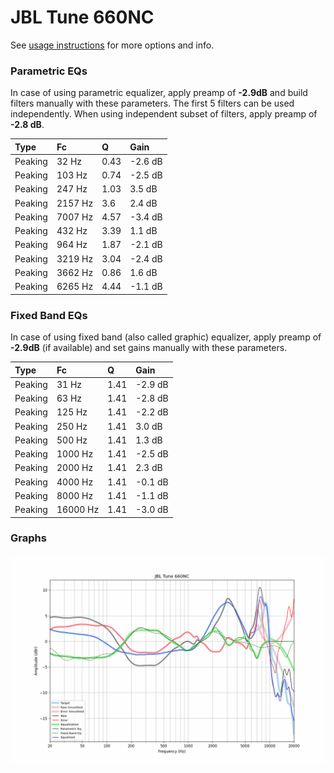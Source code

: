 # JBL Tune 660NC
See [usage instructions](https://github.com/jaakkopasanen/AutoEq#usage) for more options and info.

### Parametric EQs
In case of using parametric equalizer, apply preamp of **-2.9dB** and build filters manually
with these parameters. The first 5 filters can be used independently.
When using independent subset of filters, apply preamp of **-2.8 dB**.

| Type    | Fc      |    Q | Gain    |
|:--------|:--------|:-----|:--------|
| Peaking | 32 Hz   | 0.43 | -2.6 dB |
| Peaking | 103 Hz  | 0.74 | -2.5 dB |
| Peaking | 247 Hz  | 1.03 | 3.5 dB  |
| Peaking | 2157 Hz | 3.6  | 2.4 dB  |
| Peaking | 7007 Hz | 4.57 | -3.4 dB |
| Peaking | 432 Hz  | 3.39 | 1.1 dB  |
| Peaking | 964 Hz  | 1.87 | -2.1 dB |
| Peaking | 3219 Hz | 3.04 | -2.4 dB |
| Peaking | 3662 Hz | 0.86 | 1.6 dB  |
| Peaking | 6265 Hz | 4.44 | -1.1 dB |

### Fixed Band EQs
In case of using fixed band (also called graphic) equalizer, apply preamp of **-2.9dB**
(if available) and set gains manually with these parameters.

| Type    | Fc       |    Q | Gain    |
|:--------|:---------|:-----|:--------|
| Peaking | 31 Hz    | 1.41 | -2.9 dB |
| Peaking | 63 Hz    | 1.41 | -2.8 dB |
| Peaking | 125 Hz   | 1.41 | -2.2 dB |
| Peaking | 250 Hz   | 1.41 | 3.0 dB  |
| Peaking | 500 Hz   | 1.41 | 1.3 dB  |
| Peaking | 1000 Hz  | 1.41 | -2.5 dB |
| Peaking | 2000 Hz  | 1.41 | 2.3 dB  |
| Peaking | 4000 Hz  | 1.41 | -0.1 dB |
| Peaking | 8000 Hz  | 1.41 | -1.1 dB |
| Peaking | 16000 Hz | 1.41 | -3.0 dB |

### Graphs
![](./JBL%20Tune%20660NC.png)